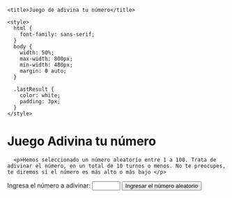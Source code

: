 <!DOCTYPE html>
<html>
  <head>
    <meta charset="utf-8">

    <title>Juego de adivina tu número</title>

    <style>
      html {
        font-family: sans-serif;
      }
      body {
        width: 50%;
        max-width: 800px;
        min-width: 480px;
        margin: 0 auto;
      }
      
      .lastResult {
        color: white;
        padding: 3px;
      }
    </style>
  </head>

  <body>
      <h1>Juego Adivina tu número</h1>

      <p>Hemos seleccionado un número aleatorío entre 1 a 100. Trata de adivinar el número, en un total de 10 turnos o menos. No te preocupes, te diremos sí el número es más alto o más bajo </p>

<div class="form">
  <form>
  <label for="guessField">Ingresa el número a adivinar: </label>
  <input type="number" min="1" max="100" required id="guessField" class="guessField" onkeydown="filtro()"> 
  <!--Se recomienda delimitar el input con tipo numero y un minimo y maximo de ingreso para el rango que vamos a manejar en este caso enteros-->
  <input type="submit" value="Ingresar el número aleatorio" class="guessSubmit">
  </form>
</div>

<div class="resultParas">
  <p class="guesses"></p>
  <p class="lastResult"></p>
  <p class="lowOrHi"></p>
</div>

<!-- </body> ERROR DE SINTAXIS: Body colocado erroneamente--> 
<script>
  /*Se agrega un evento donde se llama a una funcion inicial que verificara la tecla pulsada y si se trata de '.' o 'e' interrumpe 
  el evento y no agrega el valor hasta que se ingresa un entero*/
  function filtro(event){
var tecla = event.key;
if (['.','e'].includes(tecla))
   event.preventDefault()
}

  const randomNumber = Math.floor(Math.random() * 100) + 1; /*ERROR DE LOGICA: 1. Inicialmente se recomienda utilizar la funcion "Math.floor", para que el redondeo sea hacia abajo
                                            y devuelva el entero mas grande o menor o igual al numero que se da.
                                            2. Necesitamos multiplicar el número aleatorio por 100 antes de redondearlo hacia abajo para que el resultado sea un numero
                                            aleatorio de 100.
                                            3. Luego queremos sumar 1, para que nos abarque aleatoriamente entre 1 y 100
  */

  /*const ATTEMPS = 5; //OBSERVACION: Inicialmente no se recomienda utilizar el numero 5 ya que se deben generar 10 intentos y tampoco una variable para 
  guardar el numero de intentos ya que se le puede asignar el valor fijo de 10, de lo contrario ocupariamos espacio innecesario || VER LINEA 71*/
  const guesses = document.querySelector('.guesses');
  const lastResult = document.querySelector('.lastResult');
  const lowOrHi = document.querySelector('.lowOrHi'); /*ERROR DE SINTAXIS || Solucionado colocando un selector de clase (punto) dentro del queryselector 
  para hacer referencia o llamar correctamente a la clase "lowOrhi" del parrafo HTML en la linea 38*/
  const guessSubmit = document.querySelector('.guessSubmit');
  const guessField = document.querySelector('.guessField');

  let guessCount = 1;
  let resetButton;

  function checkGuess() {

    const userGuess = Number(guessField.value); /*Se establece el input como constante dentro para que no cambie y se utiliza el constructor Number, para
                                                  trabajar especificamente con numeros*/
    if(guessCount === 1) { 
      guesses.textContent = 'Número aleatorio anterior: ';
    }
    guesses.textContent += userGuess + ' ';

    if(userGuess === randomNumber) { //
      lastResult.textContent = '!!!FELICIDADES HAS GANADO EL JUEGO!!!'; /*ERROR DE LOGICA: Recordar que si el número ingresado es igual al numero aleatorio 
                                                                          el usuario habra acertado el numero por lo tanto ganado el juego*/
      lastResult.style.backgroundColor = 'green';                        //En cado caso deberia mostrarse un color satisfactorio como el verde indicando el acierto
      lowOrHi.textContent = '';
      setGameOver();
    } else if(guessCount === 10) { //SOLUCION: Cambiamos la variable ATTEMPS por un valor fijo de 10 detalle en linea 46
      lastResult.textContent = 'Perdiste!'; /*ERROR DE LOGICA: Tomar en cuenta que si el usuario agota los 10 intentos que tiene habra
                                                                          perdido el juego no al contrario*/
      lastResult.style.backgroundColor = 'red';
      lowOrHi.textContent = ''; //ERROR DE LOGICA: En esta parte faltaba agregar el parrafo lowOrhi
      setGameOver();
    } else {
      lastResult.textContent = 'Incorrecto! ';
      lastResult.style.backgroundColor = 'red'; //Si es incorrecto deberia tener un color acorde en este caso rojo no verde
      if(userGuess < randomNumber) { /*ERROR DE LOGICA: Si el numero que ingrese el usuario es menor al numero aleatorio, entonces:   */
        lowOrHi.textContent = 'El número es menor!'; // EL NUMERO DEBERIA SER MENOR || NO MAYOR
      } else if(userGuess > randomNumber) {
        lowOrHi.textContent = 'El número es mayor!'; //AL CONTRARIO CERRANDO LA CONDICIONAL DEBERIA SER MAYOR || NO MENOR
      }
    }

    guessCount++;
    guessField.value = '';
    guessField.focus();
  }
  //INCORRECTO=addeventListener
  guessSubmit.addEventListener('click', checkGuess); //ERROR DE SINTAXIS: Colocar correctamente el nombre de la funcion con mayusculas y minusculas 

  function setGameOver() {
	  guessField.disabled = true;
	  guessSubmit.disabled = true;
	  resetButton = document.createElement('button');
	  resetButton.textContent = 'Comienza un nuevo juego';
	  document.body.appendChild(resetButton);
    //INCORRECTO=addeventListener
	  resetButton.addEventListener('click', resetGame); //ERROR DE SINTAXIS: Colocar correctamente el nombre de la funcion con mayusculas y minusculas
  }

  function resetGame() {
	  guessCount = 1;

    /*const resetParas = document.querySelectorAll('.resultParas p');
	  for(let i = 0; i < resetParas.length; i++) {
		  resetParas[i].textContent = '';*/ 
	  const resetParas = document.querySelectorAll('.resultParas p');
	  for (const resetPara of resetParas) {
          resetPara.textContent = ''; //EROR DE LOGICA: Se crea una funcion que es asignada al valor de reset paras para poderla colocar con resultante
	  }
	  resetButton.parentNode.removeChild(resetButton);

	  guessField.disabled = false;
	  guessSubmit.disabled = false;
	  guessField.value = '';
	  guessField.focus();

	  lastResult.style.backgroundColor = 'white';

	  randomNumber = Math.floor(Math.random() * 100) + 1; /*ERROR DE LOGICA: Basicamente el mismo error de la linea 44, los pasos a seguir son inicialmente: Se 
                                                          debe redondear el numero al menor termino, para generar posteriormente el numero aleatorio entre 100
                                                          y por ultimo sumarlo con 1 para generar el numero entero*/
  }
</script>
</body>
</html>
